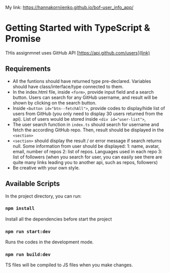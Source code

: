 My link: https://hannakorniienko.github.io/bof-user_info_app/

# Getting Started with TypeScript & Promise

THis assignmnet uses GitHub API [https://api.github.com/users](link)

## Requirements

- All the funtions should have returned type pre-declared. Variables should have class/interface/type connected to them.
- In the index.html file, inside `<form>`, provide input field and a search button.
Users can search for any GitHub username, and result will be shown by clicking on
the search button.
- Inside `<button id="btn--fetchAll">`, provide codes to display/hide list of users
from GitHub (you only need to display 30 users returned from the api). List of users
would be stored inside `<div id="user-list">`,
- The user search function in `index.ts` should search for username and fetch the according GitHub repo. Then, result should be displayed in the `<section>`
- `<section>` should display the result / or error message if search returns null. Some information from user should be displayed:
1: name, avatar, email, number of repos
2: list of repos. Languages used in each repo
3: list of followers
(when you search for user, you can easily see there are quite many links leading you to another api, such as repos, followers)
- Be creative with your own style.

## Available Scripts

In the project directory, you can run:

### `npm install`

Install all the dependencies before start the project

### `npm run start:dev`

Runs the codes in the development mode.

### `npm run build:dev`

TS files will be compiled to JS files when you make changes.
